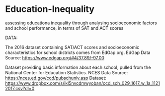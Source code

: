# Education-Inequality
assessing educationa inequality through analysing socioeconomic factors and school performance, in terms of SAT and ACT scores

DATA:

The 2016 dataset containing SAT/ACT scores and socioeconomic characteristics for school districts comes from EdGap.org.
EdGap Data Source: https://www.edgap.org/#4/37.89/-97.00

Dataset providing basic information about each school, pulled from the National Center for Education Statistics.
NCES Data Source: https://nces.ed.gov/ccd/pubschuniv.asp
Dataset: https://www.dropbox.com/s/lkl5nvcdmwyoban/ccd_sch_029_1617_w_1a_11212017.csv?dl=0
